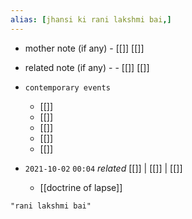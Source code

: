 ```yaml
---
alias: [jhansi ki rani lakshmi bai,]
---
```

- mother note (if any)
		- [[]] [[]]
- related note (if any) -
		- [[]] [[]]
- `contemporary events`
	- [[]]
	- [[]]
	- [[]]
	- [[]]
	- [[]]

- `2021-10-02`  `00:04` _related_ [[]] | [[]] | [[]]
	- [[doctrine of lapse]]

```query
"rani lakshmi bai"
```